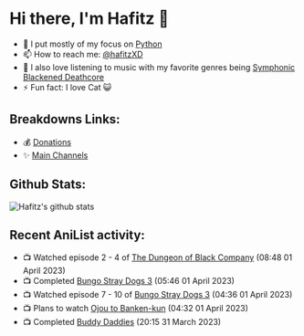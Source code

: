 # Hi there, I'm Hafitz 👋
- 🐍 I put mostly of my focus on [Python](https://python.org)
- 📫 How to reach me: [@hafitzXD](https://t.me/hafitzXD)
- 🎵 I also love listening to music with my favorite genres being [Symphonic Blackened Deathcore](https://youtu.be/qyYmS_iBcy4)
- ⚡ Fun fact: I love Cat 😺

## Breakdowns Links:
- 💰 [Donations](https://t.me/TheBreakdowns/2)
- ✨ [Main Channels](https://t.me/TheBreakdowns)

## Github Stats:
![Hafitz's github stats](https://github-readme-stats.vercel.app/api?username=breakdowns&show_icons=true&count_private=true&bg_color=00000000&text_color=777)

## Recent AniList activity:
<!-- ANILIST_ACTIVITY:start -->

-   📺 Watched episode 2 - 4 of [The Dungeon of Black Company](https://anilist.co/anime/120608) (08:48 01 April 2023)
-   📺 Completed [Bungo Stray Dogs 3](https://anilist.co/anime/103223) (05:46 01 April 2023)
-   📺 Watched episode 7 - 10 of [Bungo Stray Dogs 3](https://anilist.co/anime/103223) (04:36 01 April 2023)
-   📺 Plans to watch [Ojou to Banken-kun](https://anilist.co/anime/155527) (04:32 01 April 2023)
-   📺 Completed [Buddy Daddies](https://anilist.co/anime/155907) (20:15 31 March 2023)

<!-- ANILIST_ACTIVITY:end -->
